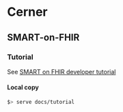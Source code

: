 # Cerner

## SMART-on-FHIR 

### Tutorial

See [SMART on FHIR developer tutorial](https://engineering.cerner.com/smart-on-fhir-tutorial/)

#### Local copy 

```bash
$> serve docs/tutorial
```
